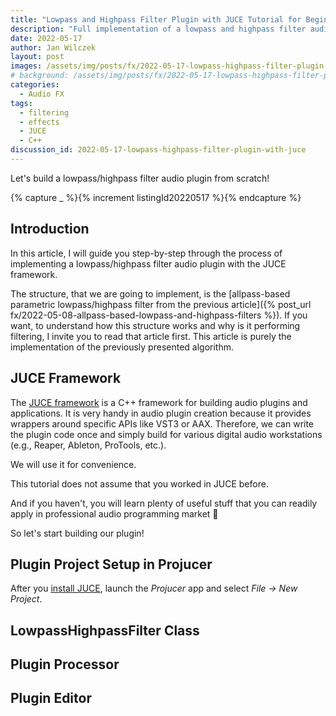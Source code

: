 ```yaml
---
title: "Lowpass and Highpass Filter Plugin with JUCE Tutorial for Beginners"
description: "Full implementation of a lowpass and highpass filter audio plugin with cutoff control. Contains thoroughly explained source code."
date: 2022-05-17
author: Jan Wilczek
layout: post
images: /assets/img/posts/fx/2022-05-17-lowpass-highpass-filter-plugin-with-juce/
# background: /assets/img/posts/fx/2022-05-17-lowpass-highpass-filter-plugin-with-juce/Thumbnail.webp
categories:
  - Audio FX
tags:
  - filtering 
  - effects
  - JUCE
  - C++
discussion_id: 2022-05-17-lowpass-highpass-filter-plugin-with-juce
---
```

Let's build a lowpass/highpass filter audio plugin from scratch!

{% capture _ %}{% increment listingId20220517  %}{% endcapture %}

## Introduction

In this article, I will guide you step-by-step through the process of implementing a lowpass/highpass filter audio plugin with the JUCE framework.

The structure, that we are going to implement, is the [allpass-based parametric lowpass/highpass filter from the previous article]({% post_url fx/2022-05-08-allpass-based-lowpass-and-highpass-filters %}). If you want, to understand how this structure works and why is it performing filtering, I invite you to read that article first. This article is purely the implementation of the previously presented algorithm.

## JUCE Framework

The [JUCE framework](https://github.com/juce-framework/JUCE) is a C++ framework for building audio plugins and applications. It is very handy in audio plugin creation because it provides wrappers around specific APIs like VST3 or AAX. Therefore, we can write the plugin code once and simply build for various digital audio workstations (e.g., Reaper, Ableton, ProTools, etc.).

We will use it for convenience.

This tutorial does not assume that you worked in JUCE before.

And if you haven't, you will learn plenty of useful stuff that you can readily apply in professional audio programming market 🙂

So let's start building our plugin!

## Plugin Project Setup in Projucer

After you [install JUCE](https://juce.com/get-juce/download), launch the *Projucer* app and select *File -> New Project*.

## LowpassHighpassFilter Class

## Plugin Processor

## Plugin Editor



